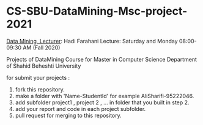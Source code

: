 # CS-SBU-DataMining-Msc-project-2021

[Data Mining, Lecturer](https://alisharifi2000.github.io/CS-SBU-DataMining-Msc-3992/): Hadi Farahani
Lecture: Saturday and Monday 08:00-09:30 AM (Fall 2020) 

Projects of DataMining Course for Master in Computer Science Department of Shahid Beheshti University 

for submit your projects :

1. fork this repository.
2. make a folder with 'Name-StudentId' for example  AliSharifi-95222046.
3. add subfolder project1 , project 2 , ... in folder that you built in step 2.
4. add your report and code in each project subfolder.
5. pull request for merging to this repository.
